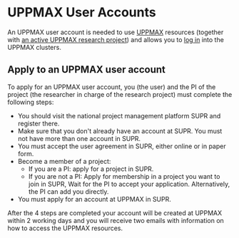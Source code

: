 # UPPMAX User Accounts

An UPPMAX user account is needed to use [UPPMAX](../cluster_guides/uppmax.md)
resources (together with [an active UPPMAX research project](project.md))
and allows you to [log in](login.md) into the UPPMAX clusters.

## Apply to an UPPMAX user account

To apply for an UPPMAX user account, you (the user)
and the PI of the project (the researcher
in charge of the research project) must complete the following steps:

- You should visit the national project management platform SUPR and register there.
- Make sure that you don't already have an account at SUPR.
  You must not have more than one account in SUPR.
- You must accept the user agreement in SUPR, either online or in paper form.
- Become a member of a project:
  - If you are a PI: apply for a project in SUPR.
  - If you are not a PI: Apply for membership in a project you want to join in SUPR, Wait for the PI to accept your application. Alternatively, the PI can add you directly.
- You must apply for an account at UPPMAX in SUPR.

After the 4 steps are completed your account will be created at UPPMAX
within 2 working days and you will receive two emails with information
on how to access the UPPMAX resources.

